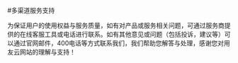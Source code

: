 #多渠道服务支持

为保证用户的使用权益与服务质量，如有对产品或服务相关问题，可通过服务商提供的在线客服工具或电话进行联系。如有其他意见或问题（包括投诉，建议等）可以通过官网邮件，400电话等方式联系我们，我们帮助您解答与处理，感谢您对用友云网站的理解与支持！

